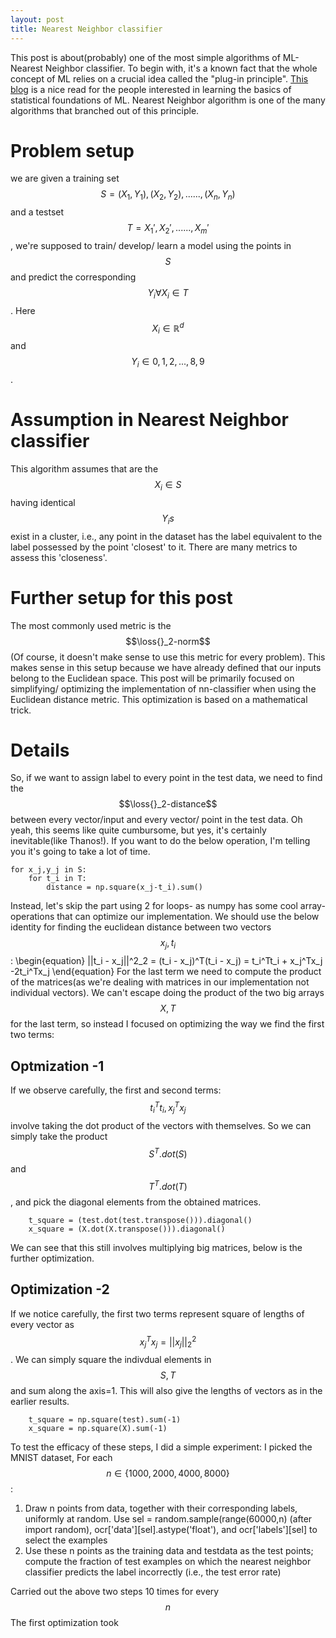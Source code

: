 ```yaml
---
layout: post
title: Nearest Neighbor classifier
---
```


This post is about(probably) one of the most simple algorithms of ML- Nearest Neighbor classifier. To begin with, it's a known fact that the whole concept of ML relies on a crucial idea called the "plug-in principle". [This blog](https://towardsdatascience.com/an-introduction-to-the-bootstrap-method-58bcb51b4d60) is a nice read for the people interested in learning the basics of statistical foundations of ML.  Nearest Neighbor algorithm is one of the many algorithms that branched out of this principle. 

# Problem setup
we are given a training set $$S = {(X_1, Y_1), (X_2, Y_2),......, (X_n, Y_n)}$$ and a testset $$T = {X_1', X_2',......, X_m'}$$, we're supposed to train/ develop/ learn a model using the points in $$S$$ and predict the corresponding $$Y_i \forall X_i \in T$$. Here $$X_i \in \mathbb{R}^d$$ and $$Y_i \in {0,1,2,...,8,9}$$.

# Assumption in Nearest Neighbor classifier
This algorithm assumes that are the $$X_i \in S$$ having identical $$Y_is$$ exist in a cluster, i.e., any point in the dataset has the label equivalent to the label possessed by the point 'closest' to it. There are many metrics to assess this 'closeness'. 

# Further setup for this post 
The most commonly used metric is the $$\loss{}_2-norm$$(Of course, it doesn't make sense to use this metric for every problem). This makes sense in this setup because we have already defined that our inputs belong to the Euclidean space. This post will be primarily focused on simplifying/ optimizing the implementation of nn-classifier when using the Euclidean distance metric. This optimization is based on a mathematical trick.

# Details
So, if we want to assign label to every point in the test data, we need to find the $$\loss{}_2-distance$$ between every vector/input and every vector/ point in the test data. Oh yeah, this seems like quite cumbursome, but yes, it's certainly inevitable(like Thanos!). If you want to do the below operation, I'm telling you it's going to take a lot of time.
```
for x_j,y_j in S:
    for t_i in T:
        distance = np.square(x_j-t_i).sum()
```
Instead, let's skip the part using 2 for loops- as numpy has some cool array-operations that can optimize our implementation. We should use the below identity for finding the euclidean distance between two vectors $$x_j, t_i$$:
\begin{equation}
    ||t_i - x_j||^2_2 = (t_i - x_j)^T(t_i - x_j) = t_i^Tt_i + x_j^Tx_j -2t_i^Tx_j
\end{equation}
For the last term we need to compute the product of the matrices(as we're dealing with matrices in our implementation not individual vectors). We can't escape doing the product of the two big arrays $$X, T$$ for the last term, so instead I focused on optimizing the way we find the first two terms:
## Optmization -1
If we observe carefully, the first and second terms: $$t_i^Tt_i, x_j^Tx_j$$ involve taking the dot product of the vectors with themselves. So we can simply take the product $$S^T.dot(S)$$ and $$T^T.dot(T)$$, and pick the diagonal elements from the obtained matrices.
```
    t_square = (test.dot(test.transpose())).diagonal()
    x_square = (X.dot(X.transpose())).diagonal()
```
We can see that this still involves multiplying big matrices, below is the further optimization.
## Optimization -2
If we notice carefully, the first two terms represent square of lengths of every vector as $$x_j^Tx_j=||x_j||_2^2$$. We can simply square the indivdual elements in $$S, T$$ and sum along the axis=1. This will also give the lengths of vectors as in the earlier results. 

```
    t_square = np.square(test).sum(-1)
    x_square = np.square(X).sum(-1)
```

To test the efficacy of these steps, I did a simple experiment:
I picked the MNIST dataset, For each $$n \in \{1000, 2000, 4000, 8000\}$$:
<!-- \begin{itemize} -->
1. Draw n points from data, together with their corresponding labels, uniformly
at random. Use sel = random.sample(range(60000,n) (after import random),
ocr['data'][sel].astype('float'), and ocr['labels'][sel] to select the examples
1. Use these n points as the training data and testdata as the test points; compute the fraction
of test examples on which the nearest neighbor classifier predicts the label incorrectly (i.e.,
the test error rate)
<!-- \end{itemize} -->
Carried out the above two steps 10 times for every $$n$$
The first optimization took 
